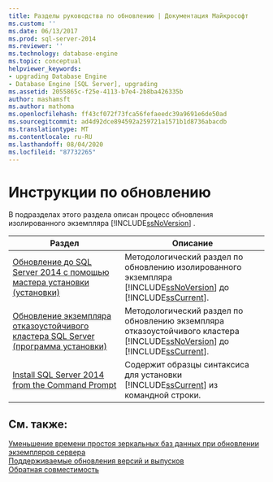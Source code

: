 ```yaml
---
title: Разделы руководства по обновлению | Документация Майкрософт
ms.custom: ''
ms.date: 06/13/2017
ms.prod: sql-server-2014
ms.reviewer: ''
ms.technology: database-engine
ms.topic: conceptual
helpviewer_keywords:
- upgrading Database Engine
- Database Engine [SQL Server], upgrading
ms.assetid: 2055865c-f25e-4113-b7e4-2b8ba426335b
author: mashamsft
ms.author: mathoma
ms.openlocfilehash: ff43cf072f73fca56fefaeedc39a9691e6de50ad
ms.sourcegitcommit: ad4d92dce894592a259721a1571b1d8736abacdb
ms.translationtype: MT
ms.contentlocale: ru-RU
ms.lasthandoff: 08/04/2020
ms.locfileid: "87732265"
---
```

# <a name="upgrade-how-to-topics"></a>Инструкции по обновлению
  В подразделах этого раздела описан процесс обновления изолированного экземпляра [!INCLUDE[ssNoVersion](../../includes/ssnoversion-md.md)] .  
  
|Раздел|Описание|  
|-----------|-----------------|  
|[Обновление до SQL Server 2014 с помощью мастера установки &#40;установки&#41;](../../database-engine/install-windows/upgrade-sql-server-using-the-installation-wizard-setup.md)|Методологический раздел по обновлению изолированного экземпляра [!INCLUDE[ssNoVersion](../../includes/ssnoversion-md.md)] до [!INCLUDE[ssCurrent](../../includes/sscurrent-md.md)].|  
|[Обновление экземпляра отказоустойчивого кластера SQL Server (программа установки)](../failover-clusters/windows/upgrade-a-sql-server-failover-cluster-instance-setup.md)|Методологический раздел по обновлению экземпляра отказоустойчивого кластера [!INCLUDE[ssNoVersion](../../includes/ssnoversion-md.md)] до [!INCLUDE[ssCurrent](../../includes/sscurrent-md.md)].|  
|[Install SQL Server 2014 from the Command Prompt](../../database-engine/install-windows/install-sql-server-from-the-command-prompt.md)|Содержит образцы синтаксиса для установки [!INCLUDE[ssCurrent](../../includes/sscurrent-md.md)] из командной строки.|  
  
## <a name="see-also"></a>См. также:  
 [Уменьшение времени простоя зеркальных баз данных при обновлении экземпляров сервера](../../database-engine/database-mirroring/upgrading-mirrored-instances.md)   
 [Поддерживаемые обновления версий и выпусков](../../database-engine/install-windows/supported-version-and-edition-upgrades.md)   
 [Обратная совместимость](../../../2014/getting-started/backward-compatibility.md)  
  
  
